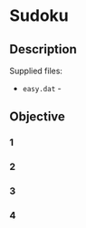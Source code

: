 # Sudoku

## Description


Supplied files:
* `easy.dat` -

## Objective

### 1


### 2


### 3


### 4